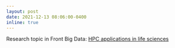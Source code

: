 ```yaml
---
layout: post
date: 2021-12-13 08:06:00-0400
inline: true
---
```


Research topic in Front Big Data: [HPC applications in life sciences](/home/jharriso/git/jessepharrison.github.io/_news/2021-06-22.md)
